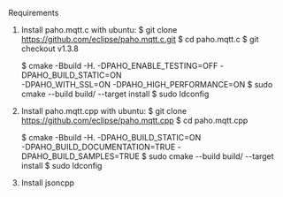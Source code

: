 Requirements
1. Install paho.mqtt.c
    with ubuntu:
    $ git clone https://github.com/eclipse/paho.mqtt.c.git
    $ cd paho.mqtt.c
    $ git checkout v1.3.8

    $ cmake -Bbuild -H. -DPAHO_ENABLE_TESTING=OFF -DPAHO_BUILD_STATIC=ON \
        -DPAHO_WITH_SSL=ON -DPAHO_HIGH_PERFORMANCE=ON
    $ sudo cmake --build build/ --target install
    $ sudo ldconfig
2. Install paho.mqtt.cpp
    with ubuntu:
    $ git clone https://github.com/eclipse/paho.mqtt.cpp
    $ cd paho.mqtt.cpp

    $ cmake -Bbuild -H. -DPAHO_BUILD_STATIC=ON \
        -DPAHO_BUILD_DOCUMENTATION=TRUE -DPAHO_BUILD_SAMPLES=TRUE
    $ sudo cmake --build build/ --target install
    $ sudo ldconfig
3. Install jsoncpp